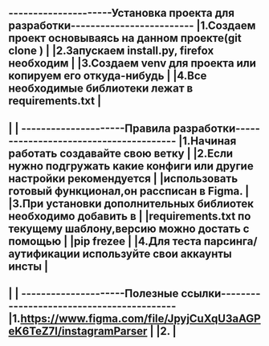 ---------------------Установка проекта для разработки-------------------------
|1.Создаем проект основываясь на данном проекте(git clone )                  |
|2.Запускаем install.py, firefox необходим                                   |
|3.Создаем venv для проекта или копируем его откуда-нибудь                   |
|4.Все необходимые библиотеки лежат в requirements.txt                       |
------------------------------------------------------------------------------
|                                                                            |
---------------------Правила разработки---------------------------------------
|1.Начиная работать создавайте свою ветку                                    |
|2.Если нужно подгружать какие конфиги или другие настройки рекомендуется    |
|использовать готовый функционал,он рассписан в Figma.                       |
|3.При установки дополнительных библиотек необходимо добавить в              |
|requirements.txt по текущему шаблону,версию можно достать с помощью         |
|pip frezee                                                                  |
|4.Для теста парсинга/аутификации используйте свои аккаунты инсты            |
------------------------------------------------------------------------------
|                                                                            |
---------------------Полезные ссылки------------------------------------------
|1.https://www.figma.com/file/JpyjCuXqU3aAGPeK6TeZ7I/instagramParser         |
|2.                                                                          |
------------------------------------------------------------------------------
